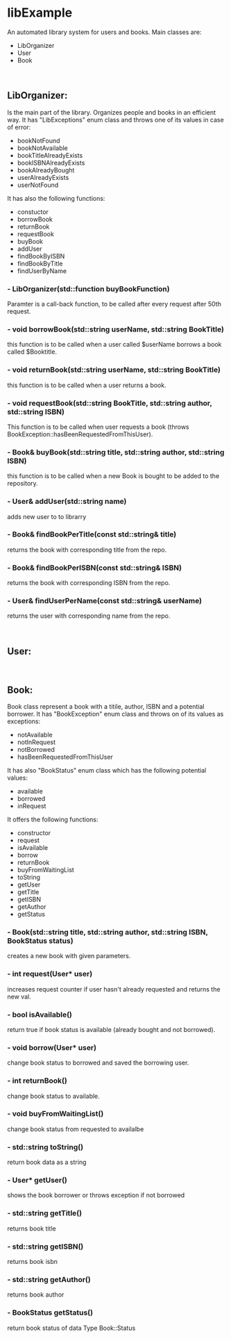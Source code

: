 <h1>libExample</h1>
An automated library system for users and books.
Main classes are:
<ul>
<li href="#libclass">LibOrganizer</li>
<li href="#userclass">User</li>
<li href="#bookclass">Book</li>
</ul>
<br>
<div>
<h2 id="libClass">LibOrganizer:</h2>
Is the main part of the library. Organizes people and books in an efficient way.
It has "LibExceptions" enum class and throws one of its values in case of error:
<ul>
   <li>bookNotFound</li>
   <li>bookNotAvailable</li>
   <li>bookTitleAlreadyExists</li>
   <li>bookISBNAlreadyExists</li>
   <li>bookAlreadyBought</li>
   <li>userAlreadyExists</li>
   <li>userNotFound</li>
</ul>   
It has also the following functions:
<ul>
   <li>constuctor</li>
   <li>borrowBook</li>
   <li>returnBook</li>
   <li>requestBook</li>
   <li>buyBook</li>
   <li>addUser</li>
   <li>findBookByISBN</li>
   <li>findBookByTitle</li>
   <li>findUserByName</li>
</ul>
<h3>- LibOrganizer(std::function<void(Book book)> buyBookFunction)</h3>
   <p>Paramter is a call-back function, to be called after every request after 50th request.</p>

<h3>- void borrowBook(std::string userName, std::string BookTitle)</h3>
   <p>this function is to be called when a user called $userName borrows a book called $Booktitle.</p>

<h3>- void returnBook(std::string userName, std::string BookTitle)</h3>
   <p>this function is to be called when a user returns a book.</p>

<h3>- void requestBook(std::string BookTitle, std::string author, std::string ISBN)</h3>
   <p>This function is to be called when user requests a book (throws BookException::hasBeenRequestedFromThisUser).</p>

<h3>- Book& buyBook(std::string title, std::string author, std::string ISBN)</h3>
   <p>this function is to be called when a new Book is bought to be added to the repository.</p>

<h3>- User& addUser(std::string name)</h3>
   <p>adds new user to to librarry</p>

<h3>- Book& findBookPerTitle(const std::string& title)</h3>
   <p>returns the book with corresponding title from the repo.</p>

<h3>- Book& findBookPerISBN(const std::string& ISBN)</h3>
   <p>returns the book with corresponding ISBN from the repo.</p>

<h3>- User& findUserPerName(const std::string& userName)</h3>
   <p>returns the user with corresponding name from the repo.</p>
</div>
<br>
<div>
<h2 id="userclass">User:</h2>
</div>
<br/>
<div>
<h2 id="bookclass">Book:</h2>
   Book class represent a book with a titile, author, ISBN and a potential borrower.
   It has "BookException" enum class and throws on of its values as exceptions:
<ul>
   <li>notAvailable</li>
   <li>notInRequest</li>
   <li>notBorrowed</li>
   <li>hasBeenRequestedFromThisUser</li>
</ul>
   It has also "BookStatus" enum class which has the following potential values:
<ul>
   <li>available</li>
   <li>borrowed</li>
   <li>inRequest</li>
</ul>
   It offers the following functions:
<ul>
   <li>constructor</li>
   <li>request</li>
   <li>isAvailable</li>
   <li>borrow</li>
   <li>returnBook</li>
   <li>buyFromWaitingList</li>
   <li>toString</li>
   <li>getUser</li>
   <li>getTitle</li>
   <li>getISBN</li>
   <li>getAuthor</li>
   <li>getStatus</li>
</ul>
<h3>- Book(std::string title, std::string author, std::string ISBN, BookStatus status)</h3>
   <p>creates a new book with given parameters.</p>
<h3>- int request(User* user)</h3>
   <p>increases request counter if user hasn't already requested and returns the new val.</p>
<h3>- bool isAvailable()</h3>
   <p>return true if book status is available (already bought and not borrowed).</p>
<h3>- void borrow(User* user)</h3>
   <p>change book status to borrowed and saved the borrowing user.</p>
<h3>- int returnBook()</h3>
   <p>change book status to available.</p>
<h3>- void buyFromWaitingList()</h3>
   <p>change book status from requested to availalbe</p>
<h3>- std::string toString()</h3>
   <p>return book data as a string</p>
<h3>- User* getUser()</h3>
   <p>shows the book borrower or throws exception if not borrowed</p>
<h3>- std::string getTitle()</h3>
   <p>returns book title</p>
<h3>- std::string getISBN()</h3>
   <p>returns book isbn</p>
<h3>- std::string getAuthor()</h3>
   <p>returns book author</p>
<h3>- BookStatus getStatus()</h3>
   <p>return book status of data Type Book::Status</p>
</div>
